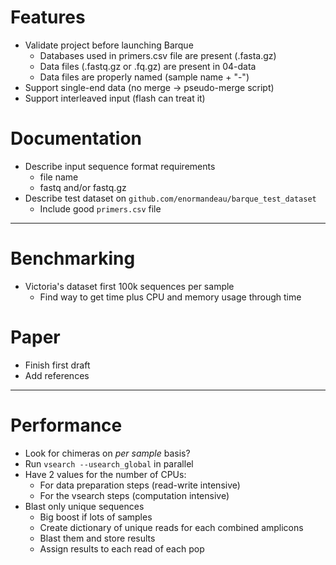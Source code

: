 # Features
- Validate project before launching Barque
  - Databases used in primers.csv file are present (.fasta.gz)
  - Data files (.fastq.gz or .fq.gz) are present in 04-data
  - Data files are properly named (sample name + "-")
- Support single-end data (no merge -> pseudo-merge script)
- Support interleaved input (flash can treat it)

# Documentation
- Describe input sequence format requirements
  - file name
  - fastq and/or fastq.gz
- Describe test dataset on `github.com/enormandeau/barque_test_dataset`
  - Include good `primers.csv` file

---

# Benchmarking
- Victoria's dataset first 100k sequences per sample
  - Find way to get time plus CPU and memory usage through time

# Paper
- Finish first draft
- Add references

---

# Performance
- Look for chimeras on _per sample_ basis?
- Run `vsearch --usearch_global` in parallel
- Have 2 values for the number of CPUs:
  - For data preparation steps (read-write intensive)
  - For the vsearch steps (computation intensive)
- Blast only unique sequences
  - Big boost if lots of samples
  - Create dictionary of unique reads for each combined amplicons
  - Blast them and store results
  - Assign results to each read of each pop
